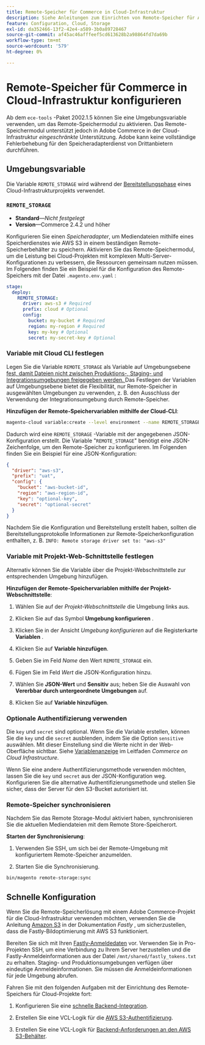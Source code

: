 ```yaml
---
title: Remote-Speicher für Commerce in Cloud-Infrastruktur
description: Siehe Anleitungen zum Einrichten von Remote-Speicher für Adobe Commerce in der Cloud-Infrastruktur.
feature: Configuration, Cloud, Storage
exl-id: da352466-13f2-42e4-a589-3b0a89728467
source-git-commit: af45ac46afffeef5cd613628b2a98864fd7da69b
workflow-type: tm+mt
source-wordcount: '579'
ht-degree: 0%

---
```


# Remote-Speicher für Commerce in Cloud-Infrastruktur konfigurieren

Ab dem `ece-tools` -Paket 2002.1.5 können Sie eine Umgebungsvariable verwenden, um das Remote-Speichermodul zu aktivieren. Das Remote-Speichermodul unterstützt jedoch in Adobe Commerce in der Cloud-Infrastruktur _eingeschränkte_ Unterstützung. Adobe kann keine vollständige Fehlerbehebung für den Speicheradapterdienst von Drittanbietern durchführen.

## Umgebungsvariable

Die Variable `REMOTE_STORAGE` wird während der [Bereitstellungsphase](https://experienceleague.adobe.com/docs/commerce-cloud-service/user-guide/develop/deploy/process.html) eines Cloud-Infrastrukturprojekts verwendet.

### `REMOTE_STORAGE`

- **Standard**—_Nicht festgelegt_
- **Version**—Commerce 2.4.2 und höher

Konfigurieren Sie einen _Speicheradapter_, um Mediendateien mithilfe eines Speicherdienstes wie AWS S3 in einem beständigen Remote-Speicherbehälter zu speichern. Aktivieren Sie das Remote-Speichermodul, um die Leistung bei Cloud-Projekten mit komplexen Multi-Server-Konfigurationen zu verbessern, die Ressourcen gemeinsam nutzen müssen. Im Folgenden finden Sie ein Beispiel für die Konfiguration des Remote-Speichers mit der Datei `.magento.env.yaml` :

```yaml
stage:
  deploy:
    REMOTE_STORAGE:
      driver: aws-s3 # Required
      prefix: cloud # Optional
      config:
        bucket: my-bucket # Required
        region: my-region # Required
        key: my-key # Optional
        secret: my-secret-key # Optional
```

### Variable mit Cloud CLI festlegen

Legen Sie die Variable `REMOTE_STORAGE` als Variable auf Umgebungsebene [ fest, damit Dateien nicht zwischen Produktions-, Staging- und Integrationsumgebungen freigegeben werden. ](https://experienceleague.adobe.com/docs/commerce-cloud-service/user-guide/configure/env/variable-levels.html) Das Festlegen der Variablen auf Umgebungsebene bietet die Flexibilität, nur Remote-Speicher in ausgewählten Umgebungen zu verwenden, z. B. den Ausschluss der Verwendung der Integrationsumgebung durch Remote-Speicher.

**Hinzufügen der Remote-Speichervariablen mithilfe der Cloud-CLI**:

```bash
magento-cloud variable:create --level environment --name REMOTE_STORAGE --json true --inheritable false --value '{"driver":"aws-s3","prefix":"uat","config":{"bucket":"aws-bucket-id","region":"eu-west-1","key":"optional-key","secret":"optional-secret"}}'
```

Dadurch wird eine `REMOTE_STORAGE` -Variable mit der angegebenen JSON-Konfiguration erstellt. Die Variable &quot;`REMOTE_STORAGE`&quot; benötigt eine JSON-Zeichenfolge, um den Remote-Speicher zu konfigurieren. Im Folgenden finden Sie ein Beispiel für eine JSON-Konfiguration:

```json
{
  "driver": "aws-s3",
  "prefix": "uat",
  "config": {
    "bucket": "aws-bucket-id",
    "region": "aws-region-id",
    "key": "optional-key",
    "secret": "optional-secret"
  }
}
```

Nachdem Sie die Konfiguration und Bereitstellung erstellt haben, sollten die Bereitstellungsprotokolle Informationen zur Remote-Speicherkonfiguration enthalten, z. B. `INFO: Remote storage driver set to: "aws-s3"`

### Variable mit Projekt-Web-Schnittstelle festlegen

Alternativ können Sie die Variable über die Projekt-Webschnittstelle zur entsprechenden Umgebung hinzufügen.

**Hinzufügen der Remote-Speichervariablen mithilfe der Projekt-Webschnittstelle**:

1. Wählen Sie auf der _Projekt-Webschnittstelle_ die Umgebung links aus.

1. Klicken Sie auf das Symbol **Umgebung konfigurieren** .

1. Klicken Sie in der Ansicht _Umgebung konfigurieren_ auf die Registerkarte **Variablen** .

1. Klicken Sie auf **Variable hinzufügen**.

1. Geben Sie im Feld _Name_ den Wert `REMOTE_STORAGE` ein.

1. Fügen Sie im Feld _Wert_ die JSON-Konfiguration hinzu.

1. Wählen Sie **JSON-Wert** und **Sensitiv** aus; heben Sie die Auswahl von **Vererbbar durch untergeordnete Umgebungen** auf.

1. Klicken Sie auf **Variable hinzufügen**.

### Optionale Authentifizierung verwenden

Die `key` und `secret` sind optional. Wenn Sie die Variable erstellen, können Sie die `key` und die `secret` ausblenden, indem Sie die Option `sensitive` auswählen. Mit dieser Einstellung sind die Werte nicht in der Web-Oberfläche sichtbar. Siehe [Variablenanzeige](https://experienceleague.adobe.com/docs/commerce-cloud-service/user-guide/configure/env/variable-levels.html#visibility) im Leitfaden _Commerce on Cloud Infrastructure_.

Wenn Sie eine andere Authentifizierungsmethode verwenden möchten, lassen Sie die `key` und `secret` aus der JSON-Konfiguration weg. Konfigurieren Sie die alternative Authentifizierungsmethode und stellen Sie sicher, dass der Server für den S3-Bucket autorisiert ist.

### Remote-Speicher synchronisieren

Nachdem Sie das Remote Storage-Modul aktiviert haben, synchronisieren Sie die aktuellen Mediendateien mit dem Remote Store-Speicherort.

**Starten der Synchronisierung**:

1. Verwenden Sie SSH, um sich bei der Remote-Umgebung mit konfiguriertem Remote-Speicher anzumelden.

1. Starten Sie die Synchronisierung.

```bash
bin/magento remote-storage:sync 
```

## Schnelle Konfiguration

Wenn Sie die Remote-Speicherlösung mit einem Adobe Commerce-Projekt für die Cloud-Infrastruktur verwenden möchten, verwenden Sie die Anleitung [Amazon S3](https://docs.fastly.com/en/guides/amazon-s3) in der Dokumentation _Fastly_ , um sicherzustellen, dass die Fastly-Bildoptimierung mit AWS S3 funktioniert.

Bereiten Sie sich mit Ihren [Fastly-Anmeldedaten](https://experienceleague.adobe.com/docs/commerce-cloud-service/user-guide/cdn/setup-fastly/fastly-configuration.html#get-fastly-credentials) vor. Verwenden Sie in Pro-Projekten SSH, um eine Verbindung zu Ihrem Server herzustellen und die Fastly-Anmeldeinformationen aus der Datei `/mnt/shared/fastly_tokens.txt` zu erhalten. Staging- und Produktionsumgebungen verfügen über eindeutige Anmeldeinformationen. Sie müssen die Anmeldeinformationen für jede Umgebung abrufen.

Fahren Sie mit den folgenden Aufgaben mit der Einrichtung des Remote-Speichers für Cloud-Projekte fort:

1. Konfigurieren Sie eine [schnelle Backend-Integration](https://github.com/fastly/fastly-magento2/blob/master/Documentation/Guides/Edge-Modules/EDGE-MODULE-OTHER-CMS-INTEGRATION.md).

1. Erstellen Sie eine VCL-Logik für die [AWS S3-Authentifizierung](https://docs.fastly.com/en/guides/amazon-s3#using-an-amazon-s3-private-bucket).

1. Erstellen Sie eine VCL-Logik für [Backend-Anforderungen an den AWS S3-Behälter](https://developer.fastly.com/reference/vcl/variables/backend-connection/req-backend/).

